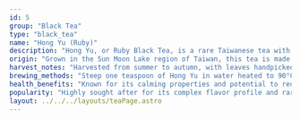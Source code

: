 ```yaml
---
id: 5
group: "Black Tea"
type: "black_tea"
name: "Hong Yu (Ruby)"
description: "Hong Yu, or Ruby Black Tea, is a rare Taiwanese tea with a rich, fruity flavor and hints of mint and cinnamon."
origin: "Grown in the Sun Moon Lake region of Taiwan, this tea is made from a hybrid tea plant."
harvest_notes: "Harvested from summer to autumn, with leaves handpicked for quality."
brewing_methods: "Steep one teaspoon of Hong Yu in water heated to 90°C-95°C (194°F-203°F) for 3-4 minutes."
health_benefits: "Known for its calming properties and potential to reduce inflammation."
popularity: "Highly sought after for its complex flavor profile and rarity."
layout: ../../../layouts/teaPage.astro
---
```

